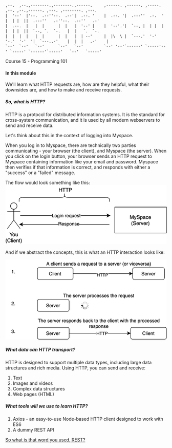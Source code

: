 ```
,--.  ,--.,--------.,--------.,------.     ,------. ,------. ,-----.   ,--. ,--.,------. ,---. ,--------. ,---.
|  '--'  |'--.  .--''--.  .--'|  .--. '    |  .--. '|  .---''  .-.  '  |  | |  ||  .---''   .-''--.  .--''   .-'
|  .--.  |   |  |      |  |   |  '--' |    |  '--'.'|  `--, |  | |  |  |  | |  ||  `--, `.  `-.   |  |   `.  `-.
|  |  |  |   |  |      |  |   |  | --'     |  |\  \ |  `---.'  '-'  '-.'  '-'  '|  `---..-'    |  |  |   .-'    |
`--'  `--'   `--'      `--'   `--'         `--' '--'`------' `-----'--' `-----' `------'`-----'   `--'   `-----'
```

Course 15 - Programming 101

#### In this module

We'll learn what HTTP requests are, how are they helpful, what their downsides are, and how to make and receive requests.

##### So, what is HTTP?

HTTP is a protocol for distributed information systems. It is the standard for cross-system communication, and it is
used by all modern webservers to send and receive data.

Let's think about this in the context of logging into Myspace.

When you log in to Myspace, there are technically two parties communicating - your browser (the client), and Myspace (the server). When you click on the login button, your browser sends an HTTP request to Myspace containing information like your email and password. Myspace then verifies if that information is correct, and responds with either a "success" or a "failed" message.

The flow would look something like this:
![diagram1](https://github.com/partnerhero/Programming-101/blob/master/Course_15_HTTP_Requests_+_Promises/assets/diagram2.png?raw=true)

And if we abstract the concepts, this is what an HTTP interaction looks like:

![diagram2](https://raw.githubusercontent.com/partnerhero/Programming-101/master/Course_15_HTTP_Requests_%2B_Promises/assets/diagram1.png)

##### What data can HTTP transport?

HTTP is designed to support multiple data types, including large data structures and rich media. Using HTTP, you can send
and receive:

1. Text
2. Images and videos
3. Complex data structures
4. Web pages (HTML)

##### What tools will we use to learn HTTP?

1. Axios - an easy-to-use Node-based HTTP client designed to work with ES6
2. A dummy REST API

[So what is that word you used, REST?](https://github.com/partnerhero/Programming-101/blob/master/Course_15_HTTP_Requests_%2B_Promises/rest.md)
